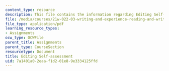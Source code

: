```yaml
---
content_type: resource
description: This file contains the information regarding Editing Self-assessment.
file: /media/courses/21w-022-03-writing-and-experience-reading-and-writing-autobiography-spring-2014/7a1401a02eaaf1d201e89e3334125ffd_MIT21W_022_03S14_esa.pdf
file_type: application/pdf
learning_resource_types:
- Assignments
ocw_type: OCWFile
parent_title: Assignments
parent_type: CourseSection
resourcetype: Document
title: Editing Self-assessment
uid: 7a1401a0-2eaa-f1d2-01e8-9e3334125ffd
---
```

